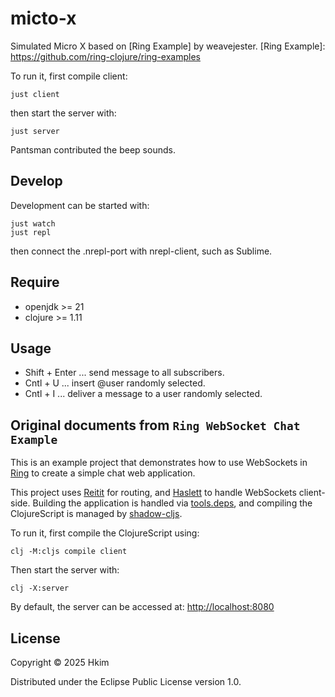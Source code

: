 # micto-x

Simulated Micro X based on [Ring Example] by weavejester.
[Ring Example]: https://github.com/ring-clojure/ring-examples

To run it, first compile client:

    just client

then start the server with:

    just server


Pantsman contributed the beep sounds.

## Develop

Development can be started with:

    just watch
    just repl

then connect the .nrepl-port with nrepl-client, such as Sublime.

## Require

* openjdk >= 21
* clojure >= 1.11

## Usage

* Shift + Enter  ... send message to all subscribers.
* Cntl + U       ... insert @user randomly selected.
* Cntl + I       ... deliver a message to a user randomly selected.

## Original documents from `Ring WebSocket Chat Example`

This is an example project that demonstrates how to use WebSockets in
[Ring][] to create a simple chat web application.

This project uses [Reitit][] for routing, and [Haslett][] to handle
WebSockets client-side. Building the application is handled via
[tools.deps], and compiling the ClojureScript is managed by
[shadow-cljs].

To run it, first compile the ClojureScript using:

    clj -M:cljs compile client

Then start the server with:

    clj -X:server

By default, the server can be accessed at: <http://localhost:8080>

[Ring]: https://github.com/ring-clojure/ring
[Reitit]: https://github.com/metosin/reitit
[Haslett]: https://github.com/weavejester/haslett
[tools.deps]: https://github.com/clojure/tools.deps
[shadow-cljs]: https://github.com/thheller/shadow-cljs


## License

Copyright © 2025 Hkim

Distributed under the Eclipse Public License version 1.0.

